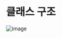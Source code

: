 # 클래스 구조

![image](https://user-images.githubusercontent.com/81552729/149466685-94e2f180-922e-4203-a761-e88abcd003d8.png)
